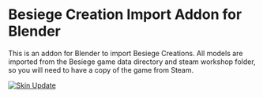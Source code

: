 # Besiege Creation Import Addon for Blender

This is an addon for Blender to import Besiege Creations. All models are imported from the Besiege game data directory and steam workshop folder, so you will need to have a copy of the game from Steam. 

[![Skin Update](http://img.youtube.com/vi/ZCsEhDfNZ4U/0.jpg)](http://www.youtube.com/watch?v=ZCsEhDfNZ4U "Import Addon Demo")